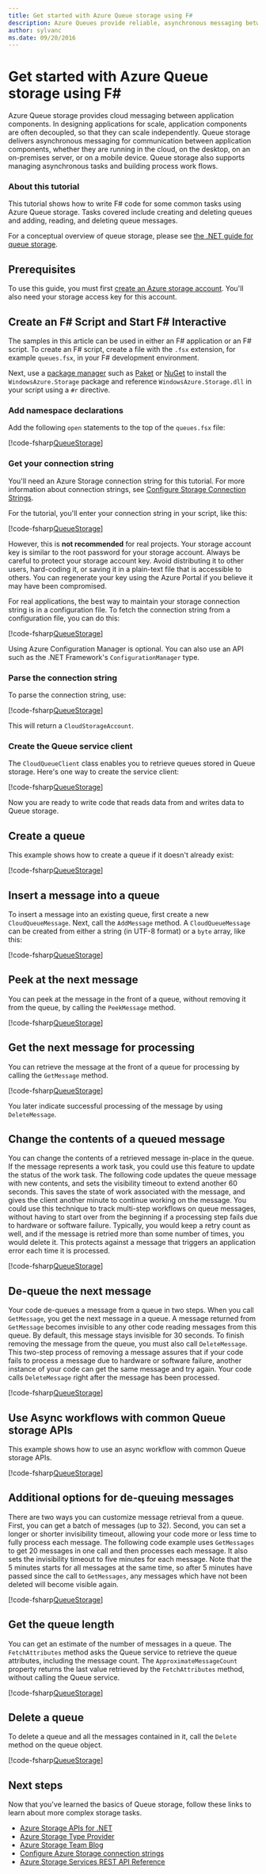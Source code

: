 ```yaml
---
title: Get started with Azure Queue storage using F#
description: Azure Queues provide reliable, asynchronous messaging between application components. Cloud messaging enables your application components to scale independently.
author: sylvanc
ms.date: 09/20/2016
---
```

# Get started with Azure Queue storage using F\#

Azure Queue storage provides cloud messaging between application components. In designing applications for scale, application components are often decoupled, so that they can scale independently. Queue storage delivers asynchronous messaging for communication between application components, whether they are running in the cloud, on the desktop, on an on-premises server, or on a mobile device. Queue storage also supports managing asynchronous tasks and building process work flows.

### About this tutorial

This tutorial shows how to write F# code for some common tasks using Azure Queue storage. Tasks covered include creating and deleting queues and adding, reading, and deleting queue messages.

For a conceptual overview of queue storage, please see [the .NET guide for queue storage](/azure/storage/storage-dotnet-how-to-use-queues).

## Prerequisites

To use this guide, you must first [create an Azure storage account](/azure/storage/storage-create-storage-account).
You'll also need your storage access key for this account.

## Create an F# Script and Start F# Interactive

The samples in this article can be used in either an F# application or an F# script. To create an F# script, create a file with the `.fsx` extension, for example `queues.fsx`, in your F# development environment.

Next, use a [package manager](package-management.md) such as [Paket](https://fsprojects.github.io/Paket/) or [NuGet](https://www.nuget.org/) to install the `WindowsAzure.Storage` package and reference `WindowsAzure.Storage.dll` in your script using a `#r` directive.

### Add namespace declarations

Add the following `open` statements to the top of the `queues.fsx` file:

[!code-fsharp[QueueStorage](~/samples/snippets/fsharp/azure/queue-storage.fsx#L1-L3)]

### Get your connection string

You'll need an Azure Storage connection string for this tutorial. For more information about connection strings, see [Configure Storage Connection Strings](/azure/storage/storage-configure-connection-string).

For the tutorial, you'll enter your connection string in your script, like this:

[!code-fsharp[QueueStorage](~/samples/snippets/fsharp/azure/queue-storage.fsx#L9-L9)]

However, this is **not recommended** for real projects. Your storage account key is similar to the root password for your storage account. Always be careful to protect your storage account key. Avoid distributing it to other users, hard-coding it, or saving it in a plain-text file that is accessible to others. You can regenerate your key using the Azure Portal if you believe it may have been compromised.

For real applications, the best way to maintain your storage connection string is in a configuration file. To fetch the connection string from a configuration file, you can do this:

[!code-fsharp[QueueStorage](~/samples/snippets/fsharp/azure/queue-storage.fsx#L11-L13)]

Using Azure Configuration Manager is optional. You can also use an API such as the .NET Framework's `ConfigurationManager` type.

### Parse the connection string

To parse the connection string, use:

[!code-fsharp[QueueStorage](~/samples/snippets/fsharp/azure/queue-storage.fsx#L19-L20)]

This will return a `CloudStorageAccount`.

### Create the Queue service client

The `CloudQueueClient` class enables you to retrieve queues stored in Queue storage. Here's one way to create the service client:

[!code-fsharp[QueueStorage](~/samples/snippets/fsharp/azure/queue-storage.fsx#L26-L26)]

Now you are ready to write code that reads data from and writes data to Queue storage.

## Create a queue

This example shows how to create a queue if it doesn't already exist:

[!code-fsharp[QueueStorage](~/samples/snippets/fsharp/azure/queue-storage.fsx#L32-L36)]

## Insert a message into a queue

To insert a message into an existing queue, first create a new
`CloudQueueMessage`. Next, call the `AddMessage` method. A
`CloudQueueMessage` can be created from either a string (in UTF-8
format) or a `byte` array, like this:

[!code-fsharp[QueueStorage](~/samples/snippets/fsharp/azure/queue-storage.fsx#L42-L44)]

## Peek at the next message

You can peek at the message in the front of a queue, without removing it
from the queue, by calling the `PeekMessage` method.

[!code-fsharp[QueueStorage](~/samples/snippets/fsharp/azure/queue-storage.fsx#L50-L52)]

## Get the next message for processing

You can retrieve the message at the front of a queue for processing by calling the `GetMessage` method.

[!code-fsharp[QueueStorage](~/samples/snippets/fsharp/azure/queue-storage.fsx#L58-L59)]

You later indicate successful processing of the message by using `DeleteMessage`.

## Change the contents of a queued message

You can change the contents of a retrieved message in-place in the queue. If the
message represents a work task, you could use this feature to update the
status of the work task. The following code updates the queue message
with new contents, and sets the visibility timeout to extend another 60
seconds. This saves the state of work associated with the message, and
gives the client another minute to continue working on the message. You
could use this technique to track multi-step workflows on queue
messages, without having to start over from the beginning if a
processing step fails due to hardware or software failure. Typically,
you would keep a retry count as well, and if the message is retried more
than some number of times, you would delete it. This protects against a message
that triggers an application error each time it is processed.

[!code-fsharp[QueueStorage](~/samples/snippets/fsharp/azure/queue-storage.fsx#L65-L69)]

## De-queue the next message

Your code de-queues a message from a queue in two steps. When you call
`GetMessage`, you get the next message in a queue. A message returned
from `GetMessage` becomes invisible to any other code reading messages
from this queue. By default, this message stays invisible for 30
seconds. To finish removing the message from the queue, you must also
call `DeleteMessage`. This two-step process of removing a message
assures that if your code fails to process a message due to hardware or
software failure, another instance of your code can get the same message
and try again. Your code calls `DeleteMessage` right after the message
has been processed.

[!code-fsharp[QueueStorage](~/samples/snippets/fsharp/azure/queue-storage.fsx#L75-L76)]

## Use Async workflows with common Queue storage APIs

This example shows how to use an async workflow with common Queue storage APIs.

[!code-fsharp[QueueStorage](~/samples/snippets/fsharp/azure/queue-storage.fsx#L82-L91)]

## Additional options for de-queuing messages

There are two ways you can customize message retrieval from a queue.
First, you can get a batch of messages (up to 32). Second, you can set a
longer or shorter invisibility timeout, allowing your code more or less
time to fully process each message. The following code example uses
`GetMessages` to get 20 messages in one call and then processes
each message. It also sets the invisibility timeout to five minutes for
each message. Note that the 5 minutes starts for all messages at the same
time, so after 5 minutes have passed since the call to `GetMessages`, any
messages which have not been deleted will become visible again.

[!code-fsharp[QueueStorage](~/samples/snippets/fsharp/azure/queue-storage.fsx#L97-L99)]

## Get the queue length

You can get an estimate of the number of messages in a queue. The `FetchAttributes` method asks the Queue service to retrieve the queue attributes, including the message count. The `ApproximateMessageCount` property returns the last value retrieved by the `FetchAttributes` method, without calling the Queue service.

[!code-fsharp[QueueStorage](~/samples/snippets/fsharp/azure/queue-storage.fsx#L105-L106)]

## Delete a queue

To delete a queue and all the messages contained in it, call the
`Delete` method on the queue object.

[!code-fsharp[QueueStorage](~/samples/snippets/fsharp/azure/queue-storage.fsx#L112-L113)]

## Next steps

Now that you've learned the basics of Queue storage, follow these links
to learn about more complex storage tasks.

- [Azure Storage APIs for .NET](/dotnet/api/overview/azure/storage)
- [Azure Storage Type Provider](https://github.com/fsprojects/AzureStorageTypeProvider)
- [Azure Storage Team Blog](https://blogs.msdn.microsoft.com/windowsazurestorage/)
- [Configure Azure Storage connection strings](/azure/storage/common/storage-configure-connection-string)
- [Azure Storage Services REST API Reference](/rest/api/storageservices/Azure-Storage-Services-REST-API-Reference)
